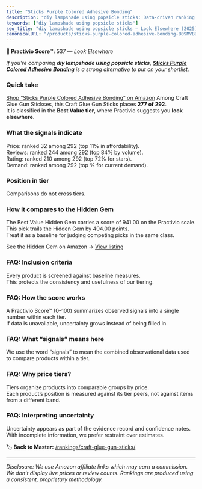 ```yaml
---
title: "Sticks Purple Colored Adhesive Bonding"
description: "diy lampshade using popsicle sticks: Data-driven ranking using the Practivio Score™. Positioned by quality, value, demand, findability, momentum."
keywords: ["diy lampshade using popsicle sticks"]
seo_title: "diy lampshade using popsicle sticks — Look Elsewhere (2025)"
canonicalURL: "/products/sticks-purple-colored-adhesive-bonding-B09MVBD31R/"
---
```


**🚫 Practivio Score™:** 537 — _Look Elsewhere_


*If you're comparing **diy lampshade using popsicle sticks**, **[Sticks Purple Colored Adhesive Bonding](https://www.amazon.com/dp/B09MVBD31R?tag=practivio-20)** is a strong alternative to put on your shortlist.*
### Quick take
[Shop “Sticks Purple Colored Adhesive Bonding” on Amazon](https://www.amazon.com/dp/B09MVBD31R?tag=practivio-20)
Among Craft Glue Gun Stickses, this Craft Glue Gun Sticks places **277 of 292**.  
It is classified in the **Best Value tier**, where Practivio suggests you **look elsewhere**.

### What the signals indicate
Price: ranked 32 among 292 (top 11% in affordability).  
Reviews: ranked 244 among 292 (top 84% by volume).  
Rating: ranked 210 among 292 (top 72% for stars).  
Demand: ranked  among 292 (top % for current demand).

### Position in tier
Comparisons do not cross tiers.

### How it compares to the Hidden Gem
The Best Value Hidden Gem carries a score of 941.00 on the Practivio scale.  
This pick trails the Hidden Gem by 404.00 points.  
Treat it as a baseline for judging competing picks in the same class.  

See the Hidden Gem on Amazon → [View listing](https://www.amazon.com/dp/B06W2NBCW5?tag=practivio-20)

### FAQ: Inclusion criteria
Every product is screened against baseline measures.  
This protects the consistency and usefulness of our tiering.

### FAQ: How the score works
A Practivio Score™ (0–100) summarizes observed signals into a single number within each tier.  
If data is unavailable, uncertainty grows instead of being filled in.

### FAQ: What “signals” means here
We use the word “signals” to mean the combined observational data used to compare products within a tier.

### FAQ: Why price tiers?
Tiers organize products into comparable groups by price.  
Each product’s position is measured against its tier peers, not against items from a different band.

### FAQ: Interpreting uncertainty
Uncertainty appears as part of the evidence record and confidence notes.  
With incomplete information, we prefer restraint over estimates.


🏷️ **Back to Master:** [/rankings/craft-glue-gun-sticks/](/rankings/craft-glue-gun-sticks/)

---
_Disclosure: We use Amazon affiliate links which may earn a commission. We don’t display live prices or review counts. Rankings are produced using a consistent, proprietary methodology._
